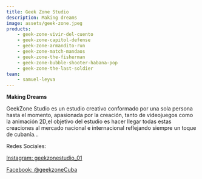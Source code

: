 ```yaml
---
title: Geek Zone Studio
description: Making dreams
image: assets/geek-zone.jpeg
products:
    - geek-zone-vivir-del-cuento
    - geek-zone-capitol-defense
    - geek-zone-armandito-run
    - geek-zone-match-mandaos
    - geek-zone-the-fisherman
    - geek-zone-bubble-shooter-habana-pop
    - geek-zone-the-last-soldier
team:
    - samuel-leyva
---
```


**Making Dreams**

GeekZone Studio es un estudio creativo conformado por una sola persona hasta el momento, apasionada por la creación, tanto de videojuegos como la animación 2D,el objetivo del estudio es hacer llegar todas estas creaciones al mercado nacional e internacional reflejando siempre un toque de cubanía...

Redes Sociales:

[Instagram: geekzonestudio_01](https://www.instagram.com/geekzonestudio_01/)

[Facebook: @geekzoneCuba](https://www.facebook.com/geekzoneCuba)